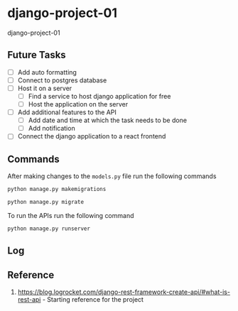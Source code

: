# django-project-01
django-project-01

## Future Tasks
- [ ] Add auto formatting
- [ ] Connect to postgres database
- [ ] Host it on a server
  - [ ] Find a service to host django application for free
  - [ ] Host the application on the server
- [ ] Add additional features to the API
  - [ ] Add date and time at which the task needs to be done
  - [ ] Add notification
- [ ] Connect the django application to a react frontend

## Commands

After making changes to the `models.py` file run the following commands

```bat
python manage.py makemigrations
```

```bat
python manage.py migrate
```

To run the APIs run the following command

```bat
python manage.py runserver
```

## Log


## Reference
1. https://blog.logrocket.com/django-rest-framework-create-api/#what-is-rest-api - Starting reference for the project